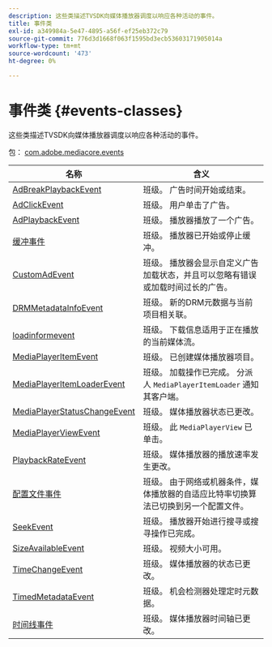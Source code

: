 ```yaml
---
description: 这些类描述TVSDK向媒体播放器调度以响应各种活动的事件。
title: 事件类
exl-id: a349984a-5e47-4895-a56f-ef25eb372c79
source-git-commit: 776d3d1668f063f1595bd3ecb53603171905014a
workflow-type: tm+mt
source-wordcount: '473'
ht-degree: 0%

---
```


# 事件类 {#events-classes}

这些类描述TVSDK向媒体播放器调度以响应各种活动的事件。

包： [com.adobe.mediacore.events](https://help.adobe.com/en_US/primetime/api/psdk/asdoc-dhls_1.4/com/adobe/mediacore/events/package-detail.html)

| 名称 | 含义 |
|---|---|
| [AdBreakPlaybackEvent](https://help.adobe.com/en_US/primetime/api/psdk/asdoc-dhls_1.4/com/adobe/mediacore/events/AdBreakPlaybackEvent.html) | 班级。 广告时间开始或结束。 |
| [AdClickEvent](https://help.adobe.com/en_US/primetime/api/psdk/asdoc-dhls_1.4/com/adobe/mediacore/events/AdClickEvent.html) | 班级。 用户单击了广告。 |
| [AdPlaybackEvent](https://help.adobe.com/en_US/primetime/api/psdk/asdoc-dhls_1.4/com/adobe/mediacore/events/AdPlaybackEvent.html) | 班级。 播放器播放了一个广告。 |
| [缓冲事件](https://help.adobe.com/en_US/primetime/api/psdk/asdoc-dhls_1.4/com/adobe/mediacore/events/BufferEvent.html) | 班级。 播放器已开始或停止缓冲。 |
| [CustomAdEvent](https://experienceleague.adobe.com/docs/primetime/programming/tvsdk-1-4-for-desktop-hls/advertising/custom-ads/r-psdk-dhls-1.4-custom-ad-events.html?lang=en) | 班级。 播放器会显示自定义广告加载状态，并且可以忽略有错误或加载时间过长的广告。 |
| [DRMMetadataInfoEvent](https://help.adobe.com/en_US/primetime/api/psdk/asdoc-dhls_1.4/com/adobe/mediacore/events/DRMMetadataInfoEvent.html) | 班级。 新的DRM元数据与当前项目相关联。 |
| [loadinformevent](https://help.adobe.com/en_US/primetime/api/psdk/asdoc-dhls_1.4/com/adobe/mediacore/events/LoadInformationEvent.html) | 班级。 下载信息适用于正在播放的当前媒体流。 |
| [MediaPlayerItemEvent](https://help.adobe.com/en_US/primetime/api/psdk/asdoc-dhls_1.4/com/adobe/mediacore/events/MediaPlayerItemEvent.html) | 班级。 已创建媒体播放器项目。 |
| [MediaPlayerItemLoaderEvent](https://help.adobe.com/en_US/primetime/api/psdk/asdoc-dhls_1.4/com/adobe/mediacore/events/MediaPlayerItemLoaderEvent.html) | 班级。 加载操作已完成。 分派人 `MediaPlayerItemLoader` 通知其客户端。 |
| [MediaPlayerStatusChangeEvent](https://help.adobe.com/en_US/primetime/api/psdk/asdoc-dhls_1.4/com/adobe/mediacore/events/MediaPlayerStatusChangeEvent.html) | 班级。 媒体播放器状态已更改。 |
| [MediaPlayerViewEvent](https://help.adobe.com/en_US/primetime/api/psdk/asdoc-dhls_1.4/com/adobe/mediacore/events/MediaPlayerViewEvent.html) | 班级。 此 `MediaPlayerView` 已单击。 |
| [PlaybackRateEvent](https://help.adobe.com/en_US/primetime/api/psdk/asdoc-dhls_1.4/com/adobe/mediacore/events/PlaybackRateEvent.html) | 班级。 媒体播放器的播放速率发生更改。 |
| [配置文件事件](https://help.adobe.com/en_US/primetime/api/psdk/asdoc-dhls_1.4/com/adobe/mediacore/events/ProfileEvent.html) | 班级。 由于网络或机器条件，媒体播放器的自适应比特率切换算法已切换到另一个配置文件。 |
| [SeekEvent](https://help.adobe.com/en_US/primetime/api/psdk/asdoc-dhls_1.4/com/adobe/mediacore/events/SeekEvent.html) | 班级。 播放器开始进行搜寻或搜寻操作已完成。 |
| [SizeAvailableEvent](https://help.adobe.com/en_US/primetime/api/psdk/asdoc-dhls_1.4/com/adobe/mediacore/events/SizeAvailableEvent.html) | 班级。 视频大小可用。 |
| [TimeChangeEvent](https://help.adobe.com/en_US/primetime/api/psdk/asdoc-dhls_1.4/com/adobe/mediacore/events/TimeChangeEvent.html) | 班级。 媒体播放器的状态已更改。 |
| [TimedMetadataEvent](https://help.adobe.com/en_US/primetime/api/psdk/asdoc-dhls_1.4/com/adobe/mediacore/events/TimedMetadataEvent.html) | 班级。 机会检测器处理定时元数据。 |
| [时间线事件](https://help.adobe.com/en_US/primetime/api/psdk/asdoc-dhls_1.4/com/adobe/mediacore/events/TimelineEvent.html) | 班级。 媒体播放器时间轴已更改。 |
